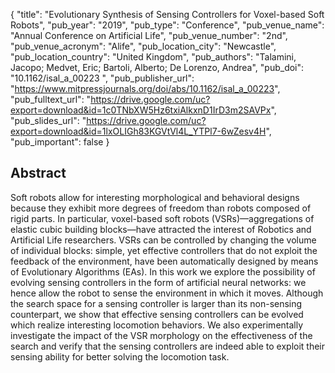 {
  "title": "Evolutionary Synthesis of Sensing Controllers for Voxel-based Soft Robots",
  "pub_year": "2019",
  "pub_type": "Conference",
  "pub_venue_name": "Annual Conference on Artificial Life",
  "pub_venue_number": "2nd",
  "pub_venue_acronym": "Alife",
  "pub_location_city": "Newcastle",
  "pub_location_country": "United Kingdom",
  "pub_authors": "Talamini, Jacopo; Medvet, Eric; Bartoli, Alberto; De Lorenzo, Andrea",
  "pub_doi": "10.1162/isal_a_00223 ",
  "pub_publisher_url": "https://www.mitpressjournals.org/doi/abs/10.1162/isal_a_00223",
  "pub_fulltext_url": "https://drive.google.com/uc?export=download&id=1c0TNbXW5Hz6txiAlkxnD1IrD3m2SAVPx",
  "pub_slides_url": "https://drive.google.com/uc?export=download&id=1lxOLIGh83KGVtVl4L_YTPl7-6wZesv4H",
  "pub_important": false
}

## Abstract
Soft robots allow for interesting morphological and behavioral designs because they exhibit more degrees of freedom than robots composed of rigid parts. In particular, voxel-based soft robots (VSRs)—aggregations of elastic cubic building blocks—have attracted the interest of Robotics and Artificial Life researchers. VSRs can be controlled by changing the volume of individual blocks: simple, yet effective controllers that do not exploit the feedback of the environment, have been automatically designed by means of Evolutionary Algorithms (EAs). In this work we explore the possibility of evolving sensing controllers in the form of artificial neural networks: we hence allow the robot to sense the environment in which it moves. Although the search space for a sensing controller is larger than its non-sensing counterpart, we show that effective sensing controllers can be evolved which realize interesting locomotion behaviors. We also experimentally investigate the impact of the VSR morphology on the effectiveness of the search and verify that the sensing controllers are indeed able to exploit their sensing ability for better solving the locomotion task.
